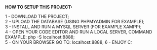 <b>HOW TO SETUP THIS PROJECT:</b>

1 - DOWNLOAD THE PROJECT;<br>
2 - UPLOAD THE DATABASE (USING PHPMYADMIN FOR EXAMPLE);<br>
3 - INSTALL AND RUN A MYSQL SERVER (FOR EXAMPLE XAMPP);<br>
4 - OPEN YOUR CODE EDITOR AND RUN A LOCAL SERVER, COMMAND EXAMPLE: php -S localhost:8888;<br>
5 - ON YOUR BROWSER GO TO: localhost:8888;
6 - ENJOY C: <br>
